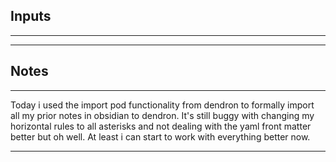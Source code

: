 

## Inputs

---

---

## Notes

---

Today i used the import pod functionality from dendron to formally import all my prior notes in obsidian to dendron. It's still buggy with changing my horizontal rules to all asterisks and not dealing with the yaml front matter better but oh well. At least i can start to work with everything better now.

---
